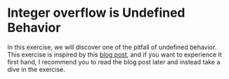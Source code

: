# Integer overflow is Undefined Behavior
In this exercise, we will discover one of the pitfall of undefined behavior.
This exercise is inspired by this [blog post](http://blog.pkh.me/p/37-gcc-undefined-behaviors-are-getting-wild.html),
and if you want to experience it first hand,
I recommend you to read the blog post later and instead take a dive in the exercise.






